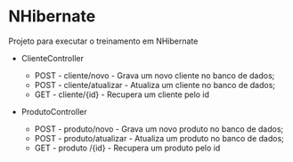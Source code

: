 # NHibernate

Projeto para executar o treinamento em NHibernate

- ClienteController
    - POST - cliente/novo - Grava um novo cliente no banco de dados;
    - POST - cliente/atualizar - Atualiza um cliente no banco de dados;
    - GET - cliente/{id} - Recupera um cliente pelo id
 
- ProdutoController
    - POST - produto/novo - Grava um novo produto no banco de dados;
    - POST - produto/atualizar - Atualiza um produto no banco de dados;
    - GET - produto  /{id} - Recupera um produto pelo id


